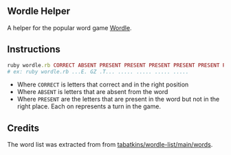 ## Wordle Helper
A helper for the popular word game [Wordle](https://www.powerlanguage.co.uk/wordle/).
## Instructions

```ruby
ruby wordle.rb CORRECT ABSENT PRESENT PRESENT PRESENT PRESENT PRESENT PRESENT
# ex: ruby wordle.rb ...E. GZ .T... ..... ..... ..... .....
```

- Where `CORRECT` is letters that correct and in the right position
- Where `ABSENT` is letters that are absent from the word
- Where `PRESENT` are the letters that are present in the word but not in the right place. Each on represents a turn in the game.

## Credits
The word list was extracted from from [tabatkins/wordle-list/main/words](https://raw.githubusercontent.com/tabatkins/wordle-list/main/words).
